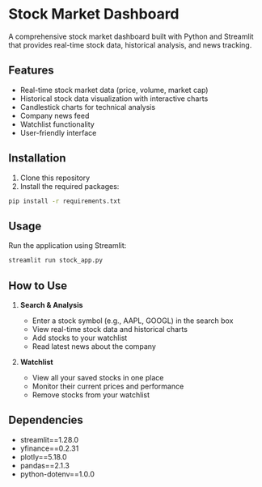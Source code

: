 # Stock Market Dashboard

A comprehensive stock market dashboard built with Python and Streamlit that provides real-time stock data, historical analysis, and news tracking.

## Features

- Real-time stock market data (price, volume, market cap)
- Historical stock data visualization with interactive charts
- Candlestick charts for technical analysis
- Company news feed
- Watchlist functionality
- User-friendly interface

## Installation

1. Clone this repository
2. Install the required packages:
```bash
pip install -r requirements.txt
```

## Usage

Run the application using Streamlit:
```bash
streamlit run stock_app.py
```

## How to Use

1. **Search & Analysis**
   - Enter a stock symbol (e.g., AAPL, GOOGL) in the search box
   - View real-time stock data and historical charts
   - Add stocks to your watchlist
   - Read latest news about the company

2. **Watchlist**
   - View all your saved stocks in one place
   - Monitor their current prices and performance
   - Remove stocks from your watchlist

## Dependencies

- streamlit==1.28.0
- yfinance==0.2.31
- plotly==5.18.0
- pandas==2.1.3
- python-dotenv==1.0.0
